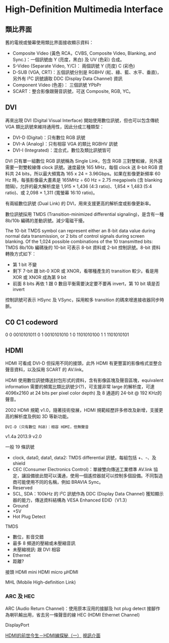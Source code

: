 # High-Definition Multimedia Interface

## 類比界面
舊的電視或螢幕使用類比界面接收顯示資料：
* Composite Video (黃色 RCA，CVBS, Composite Video, Blanking, and Sync.)：一個訊號由 Y (亮度，黑白) 及 UV (色彩) 合成。
* S-Video (Separate Video, Y/C)： 兩個訊號 Y (亮度) C (彩色)
* D-SUB (VGA, CRT)：五個訊號分別是 RGBHV (紅、綠、藍、水平、垂直)，另外有 I²C 訊號讀取 DDC (Display Data Channel) 資訊
* Component Video (色差)： 三個訊號 YPbPr
* SCART：整合影像跟聲音訊號，可送 Composite, RGB, YC。

## DVI
再來出現 DVI (Digital Visual Interface) 開始使用數位訊號，但也可以包含傳統 VGA 類比訊號來維持通用性，因此分成三種類型：
* DVI-D (Digital)：只有數位 RGB 訊號
* DVI-A (Analog)：只有相容 VGA 的類比 RGBHV 訊號
* DVI-I (Integrated)：混合式，數位及類比訊號皆可

DVI 只有單一組數位 RGB 訊號稱為 Single Link，包含 RGB 三對雙較線，另外還需要一對雙較線傳 clock 訊號。速度最快 165 MHz，每個 clock 送 8-bit RGB 資料共 24 bits，所以最大頻寬為 165 x 24 = 3.96Gbps。如果在影像更新頻率 60 Hz 時，每張影像最大畫素是 165MHz ÷ 60 Hz = 2.75 megapixels (含 blanking 間隔)，允許的最大解析度是 1,915 × 1,436 (4:3 ratio)、1,854 × 1,483 (5:4 ratio)、或 2,098 × 1,311 (寬螢幕 16:10 ratio)。

有兩組數位訊號 (Dual Link) 的 DVI，用來支援更高的解析度或影像更新率。

數位訊號採用 TMDS (Transition-minimized differential signaling)，是含有一種 8b/10b 編碼的差動訊號。減少電磁干擾。

The 10-bit TMDS symbol can represent either an 8-bit data value during normal data transmission, or 2 bits of control signals during screen blanking. Of the 1,024 possible combinations of the 10 transmitted bits:
TMDS 8b/10b 編碼後的 10-bit 可表示 8-bit 資料或 2-bit 控制訊號。8-bit 資料轉換方式如下：
* 第 1 bit 不變
* 剩下 7-bit 跟 bit-0 XOR 或 XNOR，看哪種產生的 transition 較少。看是用 XOR 或 XNOR 成為第 9 bit
* 前面 8 bits 再依 1 跟 0 數目平衡需要決定要不要再 invert，第 10 bit 填是否 invert

控制訊號可表示 HSync 及 VSync，採用較多 transition 的碼來增進接收器同步時脈。

C0 	C1 	codeword
--------------------------
0 	0 	0010101011
0 	1 	0010101010
1 	0 	1101010100
1 	1 	1101010101

## HDMI
HDMI 可看成 DVI-D 但採用不同的接頭，此外 HDMI 有更豐富的影像格式並整合聲音資料，以及採用 SCART 的 AV.link。

HDMI 使用數位訊號傳送封包形式的資料，含有影像區塊及聲音區塊，equivalent information 需要的頻寬比類比訊號少(?)，可支援非常 large 的解析度，可達 4096x2160 at 24 bits per pixel color depth) 及 8 通道的 24-bit @ 192 KHz的聲音。

2002 HDMI 規範 v1.0，隨著技術發展，HDMI 規範經歷許多修改及新增，支援更高的解析度及例如 3D 等新功能。

    DVI-D (只有數位 RGB)：相容 HDMI，但無聲音

v1.4a
2013.9 v2.0

一般 19 條訊號
* clock, data0, data1, data2: TMDS differential 訊號，每組包括 +、-、及 shield
* CEC (Consumer Electronics Control)：單線雙向傳送工業標準 AV.link 協定，讓設備彼此間可以溝通，使用一個遙控器就可以控制多個設備。不同製造商可能使用不同的名稱，例如 BRAVIA Sync。
* Reserved
* SCL, SDA：100kHz 的 I²C 訊號作為 DDC (Display Data Channel) 獲知顯示器的能力，傳送資料結構為 VESA Enhanced EDID（V1.3）
* Ground
* +5V
* Hot Plug Detect

TMDS

* 數位，影音交錯
* 最多 8 頻道的壓縮或未壓縮音訊
* 未壓縮視訊: 跟 DVI 相容
* Ethernet
* 距離? 

接頭
HDMI
mini HDMI
micro &micro;HDMI

MHL (Mobile High-definition Link)

### ARC 及 HEC
ARC (Audio Return Channel)：使用原本沒用的接腳及 hot plug detect 接腳作為喇叭輸出用，省去另一條聲音的線
HEC (HDMI Ethernet Channel)

DisplayPort

[HDMI的前世今生－HDMI線探秘（一）](http://feature.u-audio.com.tw/featuredetail.asp?featureid=583)
[視訊介面](http://lirobo.blogspot.tw/2010/12/blog-post.html)
